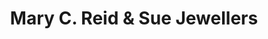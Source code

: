 ---
title: "Mary C. Reid & Sue Jewellers"
url: /fairfield/mary-c-reid-und-sue-jewellers/
shop: Schmuck
---